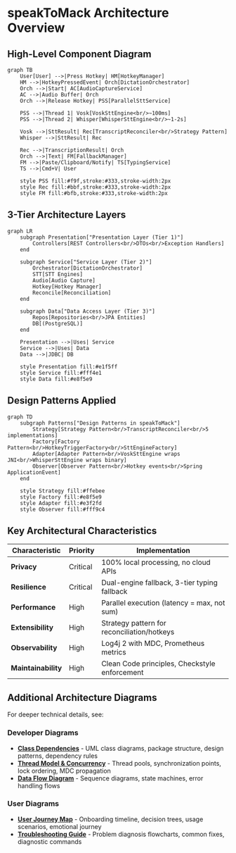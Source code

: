 # speakToMack Architecture Overview

## High-Level Component Diagram

```mermaid
graph TB
    User[User] -->|Press Hotkey| HM[HotkeyManager]
    HM -->|HotkeyPressedEvent| Orch[DictationOrchestrator]
    Orch -->|Start| AC[AudioCaptureService]
    AC -->|Audio Buffer| Orch
    Orch -->|Release Hotkey| PSS[ParallelSttService]
    
    PSS -->|Thread 1| Vosk[VoskSttEngine<br/>~100ms]
    PSS -->|Thread 2| Whisper[WhisperSttEngine<br/>~1-2s]
    
    Vosk -->|SttResult| Rec[TranscriptReconciler<br/>Strategy Pattern]
    Whisper -->|SttResult| Rec
    
    Rec -->|TranscriptionResult| Orch
    Orch -->|Text| FM[FallbackManager]
    FM -->|Paste/Clipboard/Notify| TS[TypingService]
    TS -->|Cmd+V| User
    
    style PSS fill:#f9f,stroke:#333,stroke-width:2px
    style Rec fill:#bbf,stroke:#333,stroke-width:2px
    style FM fill:#bfb,stroke:#333,stroke-width:2px
```

## 3-Tier Architecture Layers

```mermaid
graph LR
    subgraph Presentation["Presentation Layer (Tier 1)"]
        Controllers[REST Controllers<br/>DTOs<br/>Exception Handlers]
    end
    
    subgraph Service["Service Layer (Tier 2)"]
        Orchestrator[DictationOrchestrator]
        STT[STT Engines]
        Audio[Audio Capture]
        Hotkey[Hotkey Manager]
        Reconcile[Reconciliation]
    end
    
    subgraph Data["Data Access Layer (Tier 3)"]
        Repos[Repositories<br/>JPA Entities]
        DB[(PostgreSQL)]
    end
    
    Presentation -->|Uses| Service
    Service -->|Uses| Data
    Data -->|JDBC| DB
    
    style Presentation fill:#e1f5ff
    style Service fill:#fff4e1
    style Data fill:#e8f5e9
```

## Design Patterns Applied

```mermaid
graph TD
    subgraph Patterns["Design Patterns in speakToMack"]
        Strategy[Strategy Pattern<br/>TranscriptReconciler<br/>5 implementations]
        Factory[Factory Pattern<br/>HotkeyTriggerFactory<br/>SttEngineFactory]
        Adapter[Adapter Pattern<br/>VoskSttEngine wraps JNI<br/>WhisperSttEngine wraps binary]
        Observer[Observer Pattern<br/>Hotkey events<br/>Spring ApplicationEvent]
    end
    
    style Strategy fill:#ffebee
    style Factory fill:#e8f5e9
    style Adapter fill:#e3f2fd
    style Observer fill:#fff9c4
```

## Key Architectural Characteristics

| Characteristic | Priority | Implementation |
|----------------|----------|----------------|
| **Privacy** | Critical | 100% local processing, no cloud APIs |
| **Resilience** | Critical | Dual-engine fallback, 3-tier typing fallback |
| **Performance** | High | Parallel execution (latency = max, not sum) |
| **Extensibility** | High | Strategy pattern for reconciliation/hotkeys |
| **Observability** | High | Log4j 2 with MDC, Prometheus metrics |
| **Maintainability** | High | Clean Code principles, Checkstyle enforcement |

## Additional Architecture Diagrams

For deeper technical details, see:

### Developer Diagrams
- **[Class Dependencies](class-dependencies.md)** - UML class diagrams, package structure, design patterns, dependency rules
- **[Thread Model & Concurrency](thread-model-concurrency.md)** - Thread pools, synchronization points, lock ordering, MDC propagation
- **[Data Flow Diagram](data-flow-diagram.md)** - Sequence diagrams, state machines, error handling flows

### User Diagrams
- **[User Journey Map](user-journey.md)** - Onboarding timeline, decision trees, usage scenarios, emotional journey
- **[Troubleshooting Guide](troubleshooting-guide.md)** - Problem diagnosis flowcharts, common fixes, diagnostic commands
